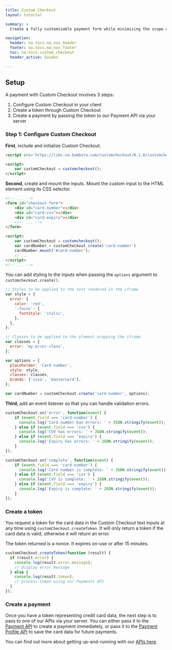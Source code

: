 ```yaml
---
title: Custom Checkout
layout: tutorial

summary: >
  Create a fully customizable payment form while minimizing the scope of your PCI compliance.

navigation:
  header: na.tocs.na_nav_header
  footer: na.tocs.na_nav_footer
  toc: na.tocs.custom_checkout
  header_active: Guides

---
```


## Setup

A payment with Custom Checkout involves 3 steps:

1. Configure Custom Checkout in your client
2. Create a token through Custom Checkout
3. Create a payment by passing the token to our Payment API via your server

### Step 1: Configure Custom Checkout

**First**, include and initialize Custom Checkout.

```html
<script src='https://libs.na.bambora.com/customcheckout/0.1.0/customcheckout.js'></script>

<script>
    var customCheckout = customcheckout();
</script>
```

**Second**, create and mount the inputs. Mount the custom input to the HTML element using its CSS selector.

```html
<!-- ... -->
<form id="checkout-form">
    <div id="card-number"></div>
    <div id="card-cvv"></div>
    <div id="card-expiry"></div>
    <!-- ... -->
</form>

<script>
    var customCheckout = customcheckout();
    var cardNumber = customCheckout.create('card-number')
    cardNumber.mount('#card-number');
    // ...
</script>
<!-- ... -->
```

You can add styling to the inputs when passing the `options` argument to `customcheckout.create()`.

```javascript
// Styles to be applied to the text rendered in the iframe
var style = {
  error: {
    color: 'red',
    ':focus': {
      fontStyle: 'italic',
    },
  },
};

// Classes to be applied to the element wrapping the iframe
var classes = {
  error: 'my-error-class',        
};

var options = {
  placeholder: 'Card number',
  style: style,
  classes: classes,
  brands: ['visa', 'mastercard'],
};

var cardNumber = customCheckout.create('card-number', options);
```

**Third**, add an event listener so that you can handle validation errors.

```javascript
customCheckout.on('error', function(event) {
    if (event.field === 'card-number') {
      console.log('Card number has errors: ' + JSON.stringify(event));
    } else if (event.field === 'cvv') {
      console.log('CVV has errors: ' + JSON.stringify(event));
    } else if (event.field === 'expiry') {
      console.log('Expiry has errors: ' + JSON.stringify(event));
    }
});

customCheckout.on('complete', function(event) {
    if (event.field === 'card-number') {
      console.log('Card number is complete: ' + JSON.stringify(event));
    } else if (event.field === 'cvv') {
      console.log('CVV is complete: ' + JSON.stringify(event));
    } else if (event.field === 'expiry') {
      console.log('Expiry is complete: ' + JSON.stringify(event));
    }
});
```

### Create a token

You request a token for the card data in the Custom Checkout text inputs at any time using `customCheckout.createToken`. It will only return a token if the card data is valid, otherwise it will return an error.

The token returned is a nonce. It expires on-use or after 15 minutes.

```javascript
customCheckout.createToken(function (result) {
  if (result.error) {
    console.log(result.error.message);
    // display error message
  } else {
    console.log(result.token);
    // process token using our Payments API
  }
});
```

### Create a payment

Once you have a token representing credit card data, the next step is to pass to one of our APIs via your server. You can either pass it to the [Payment API](/docs/references/payment_APIs/) to create a payment immediately, or pass it to the [Payment Profile API](/docs/references/payment_APIs/) to save the card data for future payments.

You can find out more about getting up-and-running with our [APIs here](/docs/guides/merchant_quickstart/).
